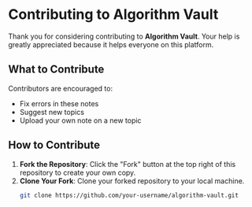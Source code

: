 # Contributing to Algorithm Vault

Thank you for considering contributing to **Algorithm Vault**. Your help is greatly appreciated because it helps everyone on this platform.
## What to Contribute
Contributors are encouraged to:

- Fix errors in these notes
- Suggest new topics
- Upload your own note on a new topic

## How to Contribute

1. **Fork the Repository**: Click the "Fork" button at the top right of this repository to create your own copy.
2. **Clone Your Fork**: Clone your forked repository to your local machine.
   ```bash
   git clone https://github.com/your-username/algorithm-vault.git
   
